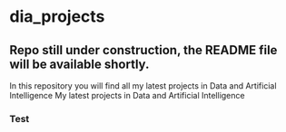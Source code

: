 # dia_projects
## Repo still under construction, the README file will be available shortly.
In this repository you will find all my latest projects in Data and Artificial Intelligence
My latest projects in Data and Artificial Intelligence

### Test
